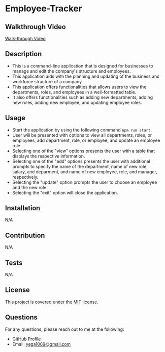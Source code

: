 # Employee-Tracker

## Walkthrough Video
<a href="https://drive.google.com/file/d/1zMQT2CNHx4zLNzQlFC41waqcjHij8Myx/view">Walk-through Video</a>

## Description
- This is a command-line application that is designed for businesses to manage and edit the company's structure and employees.
- This application aids with the planning and updating of the business and workforce structure of a company.
- This application offers functionalities that allows users to view the departments, roles, and employees in a well-formatted table.
- It also offers functionalities such as adding new departments, adding new roles, adding new employee, and updating employee roles.

## Usage
- Start the application by using the following command `npm run start`.
- User will be presented with options to view all departments, roles, or employees, add department, role, or employee, and update an employee role.
- Selecting one of the "view" options presents the user with a table that displays the respective information.
- Selecting one of the "add" options presents the user with additional prompts to specify the name of the department, name of new role, salary, and deparment, and name of new employee, role, and manager, respectively.
- Selecting the "update" option prompts the user to choose an employee and the new role.
- Selecting the "exit" option will close the application.

## Installation
N/A
  
## Contribution
N/A

## Tests
N/A

## License 
This project is covered under the [MIT](https://opensource.org/licenses/MIT) license.

## Questions
For any questions, please reach out to me at the following:

- [GitHub Profile](https://github.com/yega1009)
- Email: yega1009@gmail.com